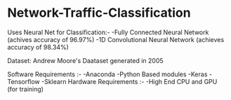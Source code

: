 # Network-Traffic-Classification
Uses Neural Net for Classification:-
    -Fully Connected Neural Network (achives accuracy of 96.97%)
    -1D Convolutional Neural Network (achieves accuracy of 98.34%)
 
Dataset: Andrew Moore's Daataset generated in 2005

Software Requirements :-
    -Anaconda
    -Python Based modules
          -Keras
          -Tensorflow
          -Sklearn
Hardware Requirements :-
    -High End CPU and GPU (for training)
